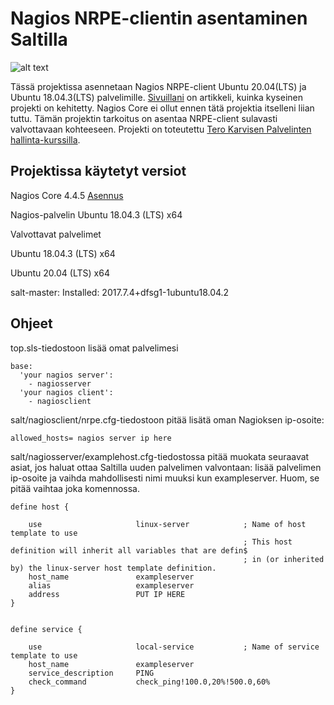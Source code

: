 # Nagios NRPE-clientin asentaminen Saltilla
![alt text](https://github.com/jespetius/Nagios_with_Salt/blob/main/images/nagios.PNG)

Tässä projektissa asennetaan Nagios NRPE-client Ubuntu 20.04(LTS) ja Ubuntu 18.04.3(LTS) palvelimille.
[Sivuillani](https://jesperikuula.wordpress.com/nagios-nrpe-client-saltilla/) on artikkeli, kuinka kyseinen projekti on kehitetty. 
Nagios Core ei ollut ennen tätä projektia itselleni liian tuttu. Tämän projektin tarkoitus on asentaa NRPE-client sulavasti valvottavaan kohteeseen. Projekti on toteutettu [Tero Karvisen Palvelinten hallinta-kurssilla](http://terokarvinen.com/2020/configuration-management-systems-palvelinten-hallinta-ict4tn022-autumn-2020/).

## Projektissa käytetyt versiot
Nagios Core 4.4.5 [Asennus](https://support.nagios.com/kb/article/nagios-core-installing-nagios-core-from-source-96.html#Ubuntu)

Nagios-palvelin Ubuntu 18.04.3 (LTS) x64

Valvottavat palvelimet

Ubuntu 18.04.3 (LTS) x64

Ubuntu 20.04 (LTS) x64

salt-master:
  Installed: 2017.7.4+dfsg1-1ubuntu18.04.2


## Ohjeet
top.sls-tiedostoon lisää omat palvelimesi
```
base:
  'your nagios server':
    - nagiosserver
  'your nagios client':
    - nagiosclient
```

salt/nagiosclient/nrpe.cfg-tiedostoon pitää lisätä oman Nagioksen ip-osoite:
```
allowed_hosts= nagios server ip here

```

salt/nagiosserver/examplehost.cfg-tiedostossa pitää muokata seuraavat asiat, jos haluat ottaa Saltilla uuden palvelimen valvontaan:
lisää palvelimen ip-osoite ja vaihda mahdollisesti nimi muuksi kun exampleserver. Huom, se pitää vaihtaa joka komennossa.
```
define host {

    use                     linux-server            ; Name of host template to use
                                                    ; This host definition will inherit all variables that are defin$
                                                    ; in (or inherited by) the linux-server host template definition.
    host_name               exampleserver
    alias                   exampleserver
    address                 PUT IP HERE 
}


define service {

    use                     local-service           ; Name of service template to use
    host_name               exampleserver
    service_description     PING
    check_command           check_ping!100.0,20%!500.0,60%
}

```


